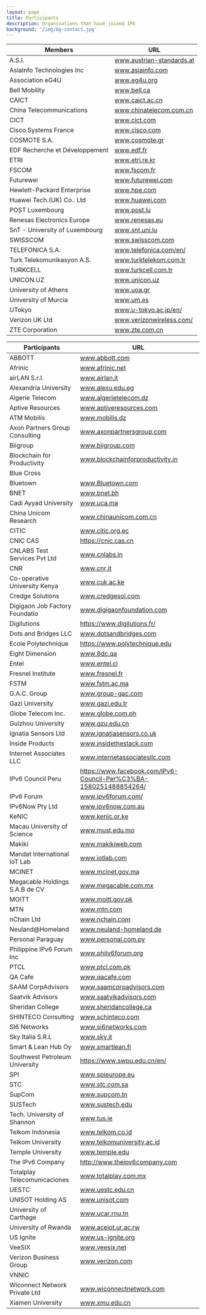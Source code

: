 ```yaml
---
layout: page
title: Participants
description: Organisations that have joined IPE
background: '/img/bg-contact.jpg'
---
```


|Members                                 |URL                                                          |
|----------------------------------------|-------------------------------------------------------------|
|A.S.I.                                  |www.austrian-standards.at                                    |
|AsiaInfo Technologies Inc   |www.asiainfo.com|
|Association eG4U            |www.eg4u.org|
|Bell Mobility               |www.bell.ca|
|CAICT	|www.caict.ac.cn|
|China Telecommunications	|www.chinatelecom.com.cn|
|CICT	|www.cict.com|
|Cisco Systems France	|www.cisco.com|
|COSMOTE S.A.	|www.cosmote.gr|
|EDF Recherche et Développement	|www.edf.fr|
|ETRI	|www.etri.re.kr|
|FSCOM	|www.fscom.fr|
|Futurewei	|www.futurewei.com|
|Hewlett-Packard Enterprise	|www.hpe.com|
|Huawei Tech.(UK) Co.. Ltd	|www.huawei.com|
|POST Luxembourg	|www.post.lu|
|Renesas Electronics Europe	|www.renesas.eu|
|SnT - University of Luxembourg	|www.snt.uni.lu|
|SWISSCOM	|www.swisscom.com|
|TELEFONICA S.A.	|www.telefonica.com/en/|
|Turk Telekomunikasyon A.S.	|www.turktelekom.com.tr|
|TURKCELL	|www.turkcell.com.tr|
|UNICON.UZ	|www.unicon.uz|
|University of Athens	|www.uoa.gr|
|University of Murcia	|www.um.es|
|UTokyo	|www.u-tokyo.ac.jp/en/|
|Verizon UK Ltd	|www.verizonwireless.com/|
|ZTE Corporation	|www.zte.com.cn|


|Participants                            |URL                                                          |
|----------------------------------------|-------------------------------------------------------------|
|	ABBOTT                               |	www.abbott.com	                                           |
|	Afrinic	|	www.afrinic.net	|
|	airLAN S.r.l.	|	www.airlan.it	|
|	Alexandria University	|	www.alexu.edu.eg	|
|	Algerie Telecom	|	www.algerietelecom.dz	|
|	Aptive Resources	|	www.aptiveresources.com	|
|	ATM Mobilis	|	www.mobilis.dz	|
|	Axon Partners Group Consulting	|	www.axonpartnersgroup.com	|
|	Biigroup	|	www.biigroup.com	|
|	Blockchain for Productivity	|	www.blockchainforproductivity.in	|
|	Blue Cross	|		|
|	Bluetown	|	www.Bluetown.com	|
|	BNET	|	www.bnet.bh	|
|	Cadi Ayyad University	|	www.uca.ma	|
|	China Unicom Research	|	www.chinaunicom.com.cn	|
|	CITIC	|	www.citic.org.ec	|
|	CNIC CAS	|	https://cnic.cas.cn	|
|	CNLABS Test Services Pvt Ltd	|	www.cnlabs.in	|
|	CNR	|	www.cnr.it	|
|	Co-operative University Kenya	|	www.cuk.ac.ke	|
|	Credge Solutions	|	www.credgesol.com	|
|	Digigaon Job Factory Foundatio	|	www.digigaonfoundation.com	|
|	Digilutions	|	https://www.digilutions.fr/	|
|	Dots and Bridges LLC	|	www.dotsandbridges.com	|
|	Ecole Polytechnique	|	https://www.polytechnique.edu	|
|	Eight Dimension	|	www.8dc.qa	|
|	Entel	|	www.entel.cl	|
|	Fresnel Institute	|	www.fresnel.fr	|
|	FSTM	|	www.fstm.ac.ma	|
|	G.A.C. Group	|	www.group-gac.com	|
|	Gazi University	|	www.gazi.edu.tr	|
|	Globe Telecom Inc.	|	www.globe.com.ph	|
|	Guizhou University	|	www.gzu.edu.cn	|
|	Ignatia Sensors Ltd	|	www.ignatiasensors.co.uk	|
|	Inside Products	|	www.insidethestack.com	|
|	Internet Associates LLC	|	www.internetassociatesllc.com	|
|	IPv6 Council Peru	|	https://www.facebook.com/IPv6-Council-Per%C3%BA-1580251488854264/	|
|	IPv6 Forum	|	www.ipv6forum.com/	|
|	IPv6Now Pty Ltd	|	www.ipv6now.com.au	|
|	KeNIC	|	www.kenic.or.ke	|
|	Macau University of Science	|	www.must.edu.mo	|
|	Makiki	|	www.makikiweb.com	|
|	Mandat International IoT Lab	|	www.iotlab.com	|
|	MCINET	|	www.mcinet.gov.ma	|
|	Megacable Holdings S.A.B de CV	|	www.megacable.com.mx	|
|	MOITT	|	www.moitt.gov.pk	|
|	MTN	|	www.mtn.com	|
|	nChain Ltd	|	www.nchain.com	|
|	Neuland@Homeland	|	www.neuland-homeland.de	|
|	Personal Paraguay	|	www.personal.com.py	|
|	Philippine IPv6 Forum Inc	|	www.philv6forum.org	|
|	PTCL	|	www.ptcl.com.pk	|
|	QA Cafe	|	www.qacafe.com	|
|	SAAM CorpAdvisors	|	www.saamcorpadvisors.com	|
|	Saatvik Advisors	|	www.saatvikadvisors.com	|
|	Sheridan College	|	www.sheridancollege.ca	|
|	SHINTECO Consulting	|	www.schinteco.com	|
|	SI6 Networks	|	www.si6networks.com	|
|	Sky Italia S.R.L	|	www.sky.it	|
|	Smart & Lean Hub Oy	|	www.smartlean.fi	|
|	Southwest Petroleum University	|	https://www.swpu.edu.cn/en/	|
|	SPI	|	www.spieurope.eu	|
|	STC	|	www.stc.com.sa	|
|	SupCom	|	www.supcom.tn	|
|	SUSTech	|	www.sustech.edu	|
|	Tech. University of Shannon	|	www.tus.ie	|
|	Telkom Indonesia	|	www.telkom.co.id	|
|	Telkom University	|	www.telkomuniversity.ac.id	|
|	Temple University	|	www.temple.edu	|
|	The IPv6 Company	|	http://www.theipv6company.com	|
|	Totalplay Telecomunicaciones	|	www.totalplay.com.mx	|
|	UESTC	|	www.uestc.edu.cn	|
|	UNISOT Holding AS	|	www.unisot.com	|
|	University of Carthage	|	www.ucar.rnu.tn	|
|	University of Rwanda	|	www.aceiot.ur.ac.rw	|
|	US Ignite	|	www.us-ignite.org	|
|	VeeSIX	|	www.veesix.net	|
|	Verizon Business Group	|	www.verizon.com	|
|	VNNIC	|		|
|	Wiconnect Network Private Ltd	|	www.wiconnectnetwork.com	|
|	Xiamen University	|	www.xmu.edu.cn	|